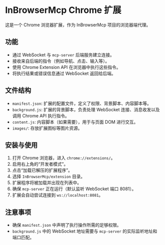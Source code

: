 # InBrowserMcp Chrome 扩展

这是一个 Chrome 浏览器扩展，作为 InBrowserMcp 项目的浏览器端代理。

## 功能

*   通过 WebSocket 与 `mcp-server` 后端服务建立连接。
*   接收来自后端的指令（例如导航、点击、输入等）。
*   使用 Chrome Extension API 在浏览器中执行这些指令。
*   将执行结果或错误信息通过 WebSocket 返回给后端。

## 文件结构

*   `manifest.json`: 扩展的配置文件，定义了权限、背景脚本、内容脚本等。
*   `background.js`: 扩展的背景脚本，负责处理 WebSocket 连接、消息收发以及调用 Chrome API 执行指令。
*   `content.js`: 内容脚本（如果需要），用于与页面 DOM 进行交互。
*   `images/`: 存放扩展图标等图片资源。

## 安装与使用

1.  打开 Chrome 浏览器，进入 `chrome://extensions/`。
2.  启用右上角的“开发者模式”。
3.  点击“加载已解压的扩展程序”。
4.  选择 `InBrowserMcp/extension` 目录。
5.  扩展程序将被加载并出现在列表中。
6.  确保 `mcp-server` 正在运行（默认监听 WebSocket 端口 8081）。
7.  扩展会自动尝试连接到 `ws://localhost:8081`。

## 注意事项

*   确保 `manifest.json` 中声明了执行操作所需的足够权限。
*   `background.js` 中的 WebSocket 地址需要与 `mcp-server` 的实际监听地址和端口匹配。